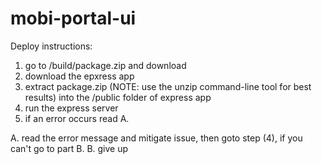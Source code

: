 # mobi-portal-ui
Deploy instructions:
1. go to /build/package.zip and download
2. download the epxress app
3. extract package.zip (NOTE: use the unzip command-line tool for best results) into the /public folder of express app
4. run the express server
5. if an error occurs read A.

A. read the error message and mitigate issue, then goto step (4), if you can't go to part B.
B. give up
